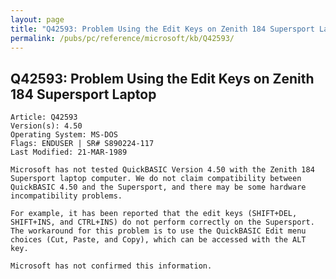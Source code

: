 ```yaml
---
layout: page
title: "Q42593: Problem Using the Edit Keys on Zenith 184 Supersport Laptop"
permalink: /pubs/pc/reference/microsoft/kb/Q42593/
---
```


## Q42593: Problem Using the Edit Keys on Zenith 184 Supersport Laptop

	Article: Q42593
	Version(s): 4.50
	Operating System: MS-DOS
	Flags: ENDUSER | SR# S890224-117
	Last Modified: 21-MAR-1989
	
	Microsoft has not tested QuickBASIC Version 4.50 with the Zenith 184
	Supersport laptop computer. We do not claim compatibility between
	QuickBASIC 4.50 and the Supersport, and there may be some hardware
	incompatibility problems.
	
	For example, it has been reported that the edit keys (SHIFT+DEL,
	SHIFT+INS, and CTRL+INS) do not perform correctly on the Supersport.
	The workaround for this problem is to use the QuickBASIC Edit menu
	choices (Cut, Paste, and Copy), which can be accessed with the ALT
	key.
	
	Microsoft has not confirmed this information.
